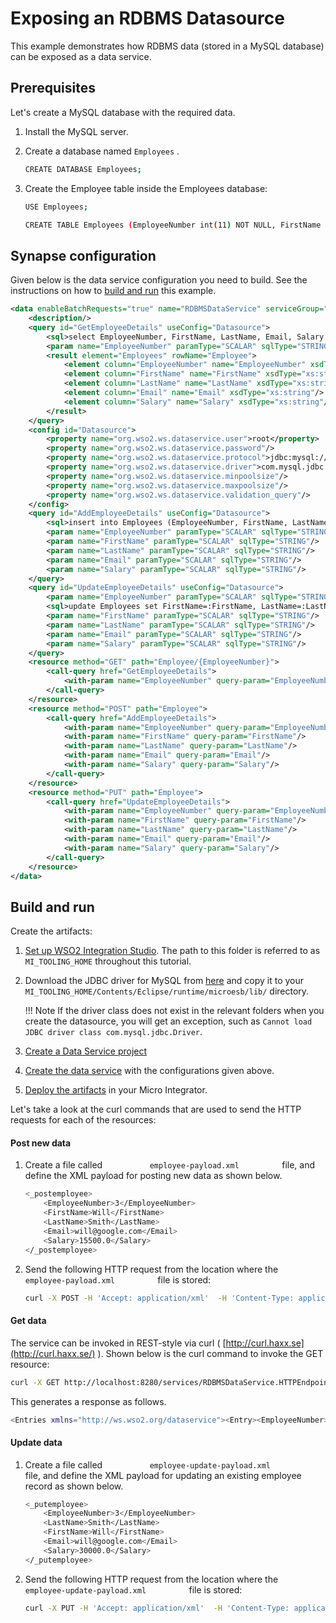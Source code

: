 # Exposing an RDBMS Datasource

This example demonstrates how RDBMS data (stored in a MySQL database) can be exposed as a data service.

## Prerequisites

Let's create a MySQL database with the required data.

1.  Install the MySQL server.
2.  Create a database named `Employees` .

    ```bash
    CREATE DATABASE Employees;
    ```

3.  Create the Employee table inside the Employees database:

    ```bash
    USE Employees;

    CREATE TABLE Employees (EmployeeNumber int(11) NOT NULL, FirstName varchar(255) NOT NULL, LastName varchar(255) DEFAULT NULL, Email varchar(255) DEFAULT NULL, Salary varchar(255));
    ```

## Synapse configuration
Given below is the data service configuration you need to build. See the instructions on how to [build and run](#build-and-run) this example.

```xml
<data enableBatchRequests="true" name="RDBMSDataService" serviceGroup="" serviceNamespace="">
    <description/>
    <query id="GetEmployeeDetails" useConfig="Datasource">
        <sql>select EmployeeNumber, FirstName, LastName, Email, Salary from Employees where EmployeeNumber=:EmployeeNumber</sql>
        <param name="EmployeeNumber" paramType="SCALAR" sqlType="STRING"/>
        <result element="Employees" rowName="Employee">
            <element column="EmployeeNumber" name="EmployeeNumber" xsdType="xs:string"/>
            <element column="FirstName" name="FirstName" xsdType="xs:string"/>
            <element column="LastName" name="LastName" xsdType="xs:string"/>
            <element column="Email" name="Email" xsdType="xs:string"/>
            <element column="Salary" name="Salary" xsdType="xs:string"/>
        </result>
    </query>
    <config id="Datasource">
        <property name="org.wso2.ws.dataservice.user">root</property>
        <property name="org.wso2.ws.dataservice.password"/>
        <property name="org.wso2.ws.dataservice.protocol">jdbc:mysql://localhost:3306/Employees</property>
        <property name="org.wso2.ws.dataservice.driver">com.mysql.jdbc.Driver</property>
        <property name="org.wso2.ws.dataservice.minpoolsize"/>
        <property name="org.wso2.ws.dataservice.maxpoolsize"/>
        <property name="org.wso2.ws.dataservice.validation_query"/>
    </config>
    <query id="AddEmployeeDetails" useConfig="Datasource">
        <sql>insert into Employees (EmployeeNumber, FirstName, LastName, Email, Salary) values(:EmployeeNumber,:FirstName,:LastName,:Email,:Salary)</sql>
        <param name="EmployeeNumber" paramType="SCALAR" sqlType="STRING"/>
        <param name="FirstName" paramType="SCALAR" sqlType="STRING"/>
        <param name="LastName" paramType="SCALAR" sqlType="STRING"/>
        <param name="Email" paramType="SCALAR" sqlType="STRING"/>
        <param name="Salary" paramType="SCALAR" sqlType="STRING"/>
    </query>
    <query id="UpdateEmployeeDetails" useConfig="Datasource">
        <param name="EmployeeNumber" paramType="SCALAR" sqlType="STRING"/>
        <sql>update Employees set FirstName=:FirstName, LastName=:LastName, Email=:Email, Salary=:Salary where EmployeeNumber=:EmployeeNumber</sql>
        <param name="FirstName" paramType="SCALAR" sqlType="STRING"/>
        <param name="LastName" paramType="SCALAR" sqlType="STRING"/>
        <param name="Email" paramType="SCALAR" sqlType="STRING"/>
        <param name="Salary" paramType="SCALAR" sqlType="STRING"/>
    </query>
    <resource method="GET" path="Employee/{EmployeeNumber}">
        <call-query href="GetEmployeeDetails">
            <with-param name="EmployeeNumber" query-param="EmployeeNumber"/>
        </call-query>
    </resource>
    <resource method="POST" path="Employee">
        <call-query href="AddEmployeeDetails">
            <with-param name="EmployeeNumber" query-param="EmployeeNumber"/>
            <with-param name="FirstName" query-param="FirstName"/>
            <with-param name="LastName" query-param="LastName"/>
            <with-param name="Email" query-param="Email"/>
            <with-param name="Salary" query-param="Salary"/>
        </call-query>
    </resource>
    <resource method="PUT" path="Employee">
        <call-query href="UpdateEmployeeDetails">
            <with-param name="EmployeeNumber" query-param="EmployeeNumber"/>
            <with-param name="FirstName" query-param="FirstName"/>
            <with-param name="LastName" query-param="LastName"/>
            <with-param name="Email" query-param="Email"/>
            <with-param name="Salary" query-param="Salary"/>
        </call-query>
    </resource>
</data>
```

## Build and run

Create the artifacts:

1. [Set up WSO2 Integration Studio](../../../../develop/installing-WSO2-Integration-Studio). The path to this folder is referred to as `MI_TOOLING_HOME` throughout this tutorial.
2.  Download the JDBC driver for MySQL from [here](http://dev.mysql.com/downloads/connector/j/) and copy it to
    your `MI_TOOLING_HOME/Contents/Eclipse/runtime/microesb/lib/` directory.

    !!! Note
        If the driver class does not exist in the relevant folders when you create the datasource, you will get an exception, such as `Cannot load JDBC driver class com.mysql.jdbc.Driver`. 
        
3. [Create a Data Service project](../../../../develop/creating-projects/#data-services-project)
4. [Create the data service](../../../../develop/creating-artifacts/data-services/creating-data-services) with the configurations given above.
5. [Deploy the artifacts](../../../../develop/deploy-and-run) in your Micro Integrator. 

Let's take a look at the curl commands that are used to send the HTTP
requests for each of the resources:

#### Post new data

1.  Create a file called `           employee-payload.xml          `
    file, and define the XML payload for posting new data as shown
    below.

    ```bash
    <_postemployee>
        <EmployeeNumber>3</EmployeeNumber>
        <FirstName>Will</FirstName>
        <LastName>Smith</LastName>
        <Email>will@google.com</Email>
        <Salary>15500.0</Salary>
    </_postemployee>
    ```

2.  Send the following HTTP request from the location where the
    `           employee-payload.xml          ` file is stored:

    ```bash
    curl -X POST -H 'Accept: application/xml'  -H 'Content-Type: application/xml' --data "@employee-payload.xml" http://localhost:8280/services/RDBMSDataService/employee
    ```

#### Get data

The service can be invoked in REST-style via curl (
[http://curl.haxx.se](http://curl.haxx.se/) ). Shown below is the curl
command to invoke the GET resource:

```bash
curl -X GET http://localhost:8280/services/RDBMSDataService.HTTPEndpoint/Employee/3
```

This generates a response as follows.

```bash
<Entries xmlns="http://ws.wso2.org/dataservice"><Entry><EmployeeNumber>3</EmployeeNumber><FirstName>Will</FirstName><LastName>Smith</LastName><Email>will@google.com</Email><Salary>15500.0</Salary></Entry><Entry><EmployeeNumber>3</EmployeeNumber><FirstName>Will</FirstName><LastName>Smith</LastName><Email>will@google.com</Email><Salary>15500.0</Salary></Entry><Entry><EmployeeNumber>3</EmployeeNumber><FirstName>Will</FirstName><LastName>Smith</LastName><Email>will@google.com</Email><Salary>15500.0</Salary></Entry></Entries>
```

#### Update data

1.  Create a file called
    `           employee-update-payload.xml          ` file, and define
    the XML payload for updating an existing employee record as shown
    below.

    ```bash
    <_putemployee>
        <EmployeeNumber>3</EmployeeNumber>
        <LastName>Smith</LastName>
        <FirstName>Will</FirstName>
        <Email>will@google.com</Email>
        <Salary>30000.0</Salary>
    </_putemployee>
    ```

2.  Send the following HTTP request from the location where the
    `           employee-update-payload.xml          ` file is stored:

    ```bash
    curl -X PUT -H 'Accept: application/xml'  -H 'Content-Type: application/xml' --data "@employee-update-payload.xml" http://localhost:8280/services/RDBMSDataService/employee
    ```
